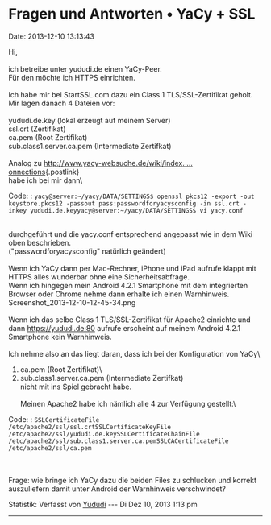 Fragen und Antworten • YaCy + SSL
=================================

Date: 2013-12-10 13:13:43

Hi,\
\
ich betreibe unter yududi.de einen YaCy-Peer.\
Für den möchte ich HTTPS einrichten.\
\
Ich habe mir bei StartSSL.com dazu ein Class 1 TLS/SSL-Zertifikat
geholt.\
Mir lagen danach 4 Dateien vor:\
\
yududi.de.key (lokal erzeugt auf meinem Server)\
ssl.crt (Zertifikat)\
ca.pem (Root Zertifikat)\
sub.class1.server.ca.pem (Intermediate Zertifkat)\
\
Analog zu [http://www.yacy-websuche.de/wiki/index. \...
onnections](http://www.yacy-websuche.de/wiki/index.php/En:HOWTO_make_YaCy_allow_SSL_connections){.postlink}\
habe ich bei mir dann\

Code: 
:   `yacy@server:~/yacy/DATA/SETTINGS$ openssl pkcs12 -export -out keystore.pkcs12 -passout pass:passwordforyacysconfig -in ssl.crt -inkey yududi.de.keyyacy@server:~/yacy/DATA/SETTINGS$ vi yacy.conf`

\
durchgeführt und die yacy.conf entsprechend angepasst wie in dem Wiki
oben beschrieben.\
(\"passwordforyacysconfig\" natürlich geändert)\
\
Wenn ich YaCy dann per Mac-Rechner, iPhone und iPad aufrufe klappt mit
HTTPS alles wunderbar ohne eine Sicherheitsabfrage.\
Wenn ich hingegen mein Android 4.2.1 Smartphone mit dem integrierten
Browser oder Chrome nehme dann erhalte ich einen Warnhinweis.\
Screenshot\_2013-12-10-12-45-34.png\
\
Wenn ich das selbe Class 1 TLS/SSL-Zertifikat für Apache2 einrichte und
dann <https://yududi.de:80> aufrufe erscheint auf meinem Android 4.2.1
Smartphone kein Warnhinweis.\
\
Ich nehme also an das liegt daran, dass ich bei der Konfiguration von
YaCy\
1. ca.pem (Root Zertifikat)\
2. sub.class1.server.ca.pem (Intermediate Zertifkat)\
nicht mit ins Spiel gebracht habe.\
\
Meinen Apache2 habe ich nämlich alle 4 zur Verfügung gestellt:\

Code: 
:   `SSLCertificateFile /etc/apache2/ssl/ssl.crtSSLCertificateKeyFile /etc/apache2/ssl/yududi.de.keySSLCertificateChainFile /etc/apache2/ssl/sub.class1.server.ca.pemSSLCACertificateFile /etc/apache2/ssl/ca.pem`

\
\
Frage: wie bringe ich YaCy dazu die beiden Files zu schlucken und
korrekt auszuliefern damit unter Android der Warnhinweis verschwindet?

Statistik: Verfasst von
[Yududi](http://forum.yacy-websuche.de/memberlist.php?mode=viewprofile&u=9077)
--- Di Dez 10, 2013 1:13 pm

------------------------------------------------------------------------
